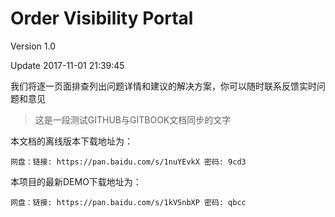 # Order Visibility Portal

Version 1.0

Update 2017-11-01 21:39:45

我们将逐一页面排查列出问题详情和建议的解决方案，你可以随时联系反馈实时问题和意见

> 这是一段测试GITHUB与GITBOOK文档同步的文字

本文档的离线版本下载地址为：

```
网盘：链接: https://pan.baidu.com/s/1nuYEvkX 密码: 9cd3
```

本项目的最新DEMO下载地址为：

```
网盘：链接: https://pan.baidu.com/s/1kVSnbXP 密码: qbcc
```



